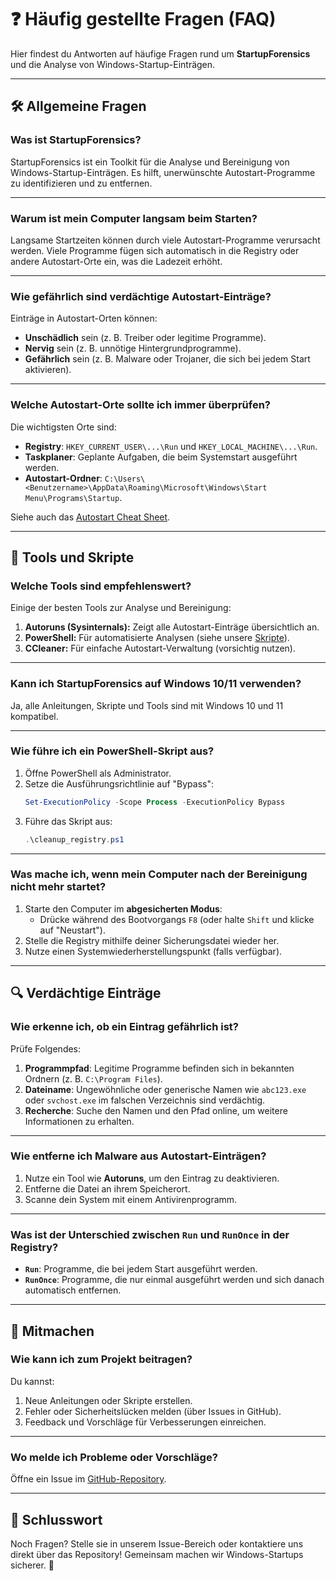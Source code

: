 # ❓ Häufig gestellte Fragen (FAQ)

Hier findest du Antworten auf häufige Fragen rund um **StartupForensics** und die Analyse von Windows-Startup-Einträgen.

---

## 🛠️ Allgemeine Fragen

### **Was ist StartupForensics?**
StartupForensics ist ein Toolkit für die Analyse und Bereinigung von Windows-Startup-Einträgen. Es hilft, unerwünschte Autostart-Programme zu identifizieren und zu entfernen.

---

### **Warum ist mein Computer langsam beim Starten?**
Langsame Startzeiten können durch viele Autostart-Programme verursacht werden. Viele Programme fügen sich automatisch in die Registry oder andere Autostart-Orte ein, was die Ladezeit erhöht.

---

### **Wie gefährlich sind verdächtige Autostart-Einträge?**
Einträge in Autostart-Orten können:
- **Unschädlich** sein (z. B. Treiber oder legitime Programme).
- **Nervig** sein (z. B. unnötige Hintergrundprogramme).
- **Gefährlich** sein (z. B. Malware oder Trojaner, die sich bei jedem Start aktivieren).

---

### **Welche Autostart-Orte sollte ich immer überprüfen?**
Die wichtigsten Orte sind:
- **Registry**: `HKEY_CURRENT_USER\...\Run` und `HKEY_LOCAL_MACHINE\...\Run`.
- **Taskplaner**: Geplante Aufgaben, die beim Systemstart ausgeführt werden.
- **Autostart-Ordner**: `C:\Users\<Benutzername>\AppData\Roaming\Microsoft\Windows\Start Menu\Programs\Startup`.

Siehe auch das [Autostart Cheat Sheet](../cheat-sheets/autostart_cheat_sheet.md).

---

## 🔧 Tools und Skripte

### **Welche Tools sind empfehlenswert?**
Einige der besten Tools zur Analyse und Bereinigung:
1. **Autoruns (Sysinternals):** Zeigt alle Autostart-Einträge übersichtlich an.
2. **PowerShell:** Für automatisierte Analysen (siehe unsere [Skripte](../scripts/)).
3. **CCleaner:** Für einfache Autostart-Verwaltung (vorsichtig nutzen).

---

### **Kann ich StartupForensics auf Windows 10/11 verwenden?**
Ja, alle Anleitungen, Skripte und Tools sind mit Windows 10 und 11 kompatibel.

---

### **Wie führe ich ein PowerShell-Skript aus?**
1. Öffne PowerShell als Administrator.
2. Setze die Ausführungsrichtlinie auf "Bypass":
   ```powershell
   Set-ExecutionPolicy -Scope Process -ExecutionPolicy Bypass
   ```
3. Führe das Skript aus:
   ```powershell
   .\cleanup_registry.ps1
   ```

---

### **Was mache ich, wenn mein Computer nach der Bereinigung nicht mehr startet?**
1. Starte den Computer im **abgesicherten Modus**:
   - Drücke während des Bootvorgangs `F8` (oder halte `Shift` und klicke auf "Neustart").
2. Stelle die Registry mithilfe deiner Sicherungsdatei wieder her.
3. Nutze einen Systemwiederherstellungspunkt (falls verfügbar).

---

## 🔍 Verdächtige Einträge

### **Wie erkenne ich, ob ein Eintrag gefährlich ist?**
Prüfe Folgendes:
1. **Programmpfad**: Legitime Programme befinden sich in bekannten Ordnern (z. B. `C:\Program Files`).
2. **Dateiname**: Ungewöhnliche oder generische Namen wie `abc123.exe` oder `svchost.exe` im falschen Verzeichnis sind verdächtig.
3. **Recherche**: Suche den Namen und den Pfad online, um weitere Informationen zu erhalten.

---

### **Wie entferne ich Malware aus Autostart-Einträgen?**
1. Nutze ein Tool wie **Autoruns**, um den Eintrag zu deaktivieren.
2. Entferne die Datei an ihrem Speicherort.
3. Scanne dein System mit einem Antivirenprogramm.

---

### **Was ist der Unterschied zwischen `Run` und `RunOnce` in der Registry?**
- **`Run`**: Programme, die bei jedem Start ausgeführt werden.
- **`RunOnce`**: Programme, die nur einmal ausgeführt werden und sich danach automatisch entfernen.

---

## 🤝 Mitmachen

### **Wie kann ich zum Projekt beitragen?**
Du kannst:
1. Neue Anleitungen oder Skripte erstellen.
2. Fehler oder Sicherheitslücken melden (über Issues in GitHub).
3. Feedback und Vorschläge für Verbesserungen einreichen.

---

### **Wo melde ich Probleme oder Vorschläge?**
Öffne ein Issue im [GitHub-Repository](https://github.com/N3M3S1Spy/StartupForensics).

---

## 📜 Schlusswort
Noch Fragen? Stelle sie in unserem Issue-Bereich oder kontaktiere uns direkt über das Repository! Gemeinsam machen wir Windows-Startups sicherer. 🚀
